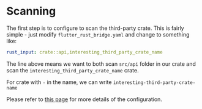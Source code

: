 # Scanning

The first step is to configure to scan the third-party crate.
This is fairly simple - just modify `flutter_rust_bridge.yaml` and change to something like:

```yaml
rust_input: crate::api,interesting_third_party_crate_name
```

The line above means we want to both scan `src/api` folder in our crate and scan the `interesting_third_party_crate_name` crate.

For crate with `-` in the name, we can write `interesting-third-party-crate-name`

Please refer to [this page](../../miscellaneous/multi-input) for more details of the configuration.
